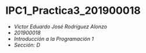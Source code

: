 # IPC1_Practica3_201900018
- *Victor Eduardo José Rodriguez Alonzo*
- *201900018*
- *Introducción a la Programación 1*
- *Sección: D*